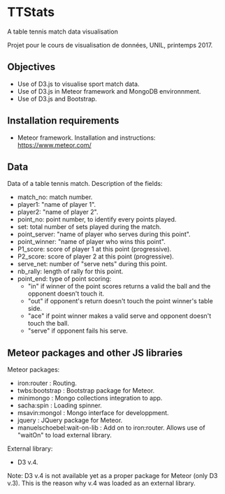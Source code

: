 # TTStats
A table tennis match data visualisation

Projet pour le cours de visualisation de données, UNIL, printemps 2017.

## Objectives
- Use of D3.js to visualise sport match data.
- Use of D3.js in Meteor framework and MongoDB environnment.
- Use of D3.js and Bootstrap.

## Installation requirements
- Meteor framework.
Installation and instructions: https://www.meteor.com/

## Data
Data of a table tennis match.
Description of the fields:
* match_no: match number.
* player1: "name of player 1".
* player2: "name of player 2".
* point_no: point number, to identify every points played.
* set: total number of sets played during the match.
* point_server: "name of player who serves during this point".
* point_winner: "name of player who wins this point".
* P1_score: score of player 1 at this point (progressive).
* P2_score: score of player 2 at this point (progressive).
* serve_net: number of "serve nets" during this point.
* nb_rally: length of rally for this point.
* point_end: type of point scoring:
	* "in" if winner of the point scores returns a valid the ball and the opponent doesn't touch it.
	* "out" if opponent's return doesn't touch the point winner's table side.
	* "ace" if point winner makes a valid serve and opponent doesn't touch the ball.
	* "serve" if opponent fails his serve.

## Meteor packages and other JS libraries
Meteor packages:
- iron:router : Routing.
- twbs:bootstrap : Bootstrap package for Meteor.
- minimongo : Mongo collections integration to app.
- sacha:spin : Loading spinner.
- msavin:mongol : Mongo interface for developpment.
- jquery : JQuery package for Meteor.
- manuelschoebel:wait-on-lib : Add on to iron:router. Allows use of "waitOn" to load external library.

External library:
- D3 v.4. 

Note: D3 v.4 is not available yet as a proper package for Meteor (only D3 v.3). This is the reason why v.4 was loaded as an external library.